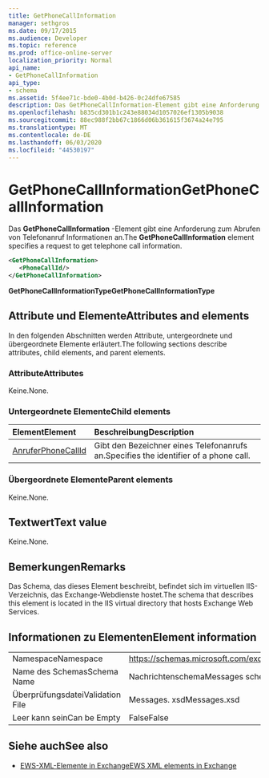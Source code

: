 ```yaml
---
title: GetPhoneCallInformation
manager: sethgros
ms.date: 09/17/2015
ms.audience: Developer
ms.topic: reference
ms.prod: office-online-server
localization_priority: Normal
api_name:
- GetPhoneCallInformation
api_type:
- schema
ms.assetid: 5f4ee71c-bde0-4b0d-b426-0c24dfe67585
description: Das GetPhoneCallInformation-Element gibt eine Anforderung zum Abrufen von Telefonanruf Informationen an.
ms.openlocfilehash: b835cd301b1c243e88034d1057026ef1305b9038
ms.sourcegitcommit: 88ec988f2bb67c1866d06b361615f3674a24e795
ms.translationtype: MT
ms.contentlocale: de-DE
ms.lasthandoff: 06/03/2020
ms.locfileid: "44530197"
---
```

# <a name="getphonecallinformation"></a><span data-ttu-id="6ee6f-103">GetPhoneCallInformation</span><span class="sxs-lookup"><span data-stu-id="6ee6f-103">GetPhoneCallInformation</span></span>

<span data-ttu-id="6ee6f-104">Das **GetPhoneCallInformation** -Element gibt eine Anforderung zum Abrufen von Telefonanruf Informationen an.</span><span class="sxs-lookup"><span data-stu-id="6ee6f-104">The **GetPhoneCallInformation** element specifies a request to get telephone call information.</span></span> 
  
```xml
<GetPhoneCallInformation>
   <PhoneCallId/>
</GetPhoneCallInformation>
```

 <span data-ttu-id="6ee6f-105">**GetPhoneCallInformationType**</span><span class="sxs-lookup"><span data-stu-id="6ee6f-105">**GetPhoneCallInformationType**</span></span>
## <a name="attributes-and-elements"></a><span data-ttu-id="6ee6f-106">Attribute und Elemente</span><span class="sxs-lookup"><span data-stu-id="6ee6f-106">Attributes and elements</span></span>

<span data-ttu-id="6ee6f-107">In den folgenden Abschnitten werden Attribute, untergeordnete und übergeordnete Elemente erläutert.</span><span class="sxs-lookup"><span data-stu-id="6ee6f-107">The following sections describe attributes, child elements, and parent elements.</span></span>
  
### <a name="attributes"></a><span data-ttu-id="6ee6f-108">Attribute</span><span class="sxs-lookup"><span data-stu-id="6ee6f-108">Attributes</span></span>

<span data-ttu-id="6ee6f-109">Keine.</span><span class="sxs-lookup"><span data-stu-id="6ee6f-109">None.</span></span>
  
### <a name="child-elements"></a><span data-ttu-id="6ee6f-110">Untergeordnete Elemente</span><span class="sxs-lookup"><span data-stu-id="6ee6f-110">Child elements</span></span>

|<span data-ttu-id="6ee6f-111">**Element**</span><span class="sxs-lookup"><span data-stu-id="6ee6f-111">**Element**</span></span>|<span data-ttu-id="6ee6f-112">**Beschreibung**</span><span class="sxs-lookup"><span data-stu-id="6ee6f-112">**Description**</span></span>|
|:-----|:-----|
|[<span data-ttu-id="6ee6f-113">Anrufer</span><span class="sxs-lookup"><span data-stu-id="6ee6f-113">PhoneCallId</span></span>](phonecallid.md) <br/> |<span data-ttu-id="6ee6f-114">Gibt den Bezeichner eines Telefonanrufs an.</span><span class="sxs-lookup"><span data-stu-id="6ee6f-114">Specifies the identifier of a phone call.</span></span>  <br/> |
   
### <a name="parent-elements"></a><span data-ttu-id="6ee6f-115">Übergeordnete Elemente</span><span class="sxs-lookup"><span data-stu-id="6ee6f-115">Parent elements</span></span>

<span data-ttu-id="6ee6f-116">Keine.</span><span class="sxs-lookup"><span data-stu-id="6ee6f-116">None.</span></span>
  
## <a name="text-value"></a><span data-ttu-id="6ee6f-117">Textwert</span><span class="sxs-lookup"><span data-stu-id="6ee6f-117">Text value</span></span>

<span data-ttu-id="6ee6f-118">Keine.</span><span class="sxs-lookup"><span data-stu-id="6ee6f-118">None.</span></span>
  
## <a name="remarks"></a><span data-ttu-id="6ee6f-119">Bemerkungen</span><span class="sxs-lookup"><span data-stu-id="6ee6f-119">Remarks</span></span>

<span data-ttu-id="6ee6f-120">Das Schema, das dieses Element beschreibt, befindet sich im virtuellen IIS-Verzeichnis, das Exchange-Webdienste hostet.</span><span class="sxs-lookup"><span data-stu-id="6ee6f-120">The schema that describes this element is located in the IIS virtual directory that hosts Exchange Web Services.</span></span>
  
## <a name="element-information"></a><span data-ttu-id="6ee6f-121">Informationen zu Elementen</span><span class="sxs-lookup"><span data-stu-id="6ee6f-121">Element information</span></span>

|||
|:-----|:-----|
|<span data-ttu-id="6ee6f-122">Namespace</span><span class="sxs-lookup"><span data-stu-id="6ee6f-122">Namespace</span></span>  <br/> |https://schemas.microsoft.com/exchange/services/2006/messages  <br/> |
|<span data-ttu-id="6ee6f-123">Name des Schemas</span><span class="sxs-lookup"><span data-stu-id="6ee6f-123">Schema Name</span></span>  <br/> |<span data-ttu-id="6ee6f-124">Nachrichtenschema</span><span class="sxs-lookup"><span data-stu-id="6ee6f-124">Messages schema</span></span>  <br/> |
|<span data-ttu-id="6ee6f-125">Überprüfungsdatei</span><span class="sxs-lookup"><span data-stu-id="6ee6f-125">Validation File</span></span>  <br/> |<span data-ttu-id="6ee6f-126">Messages. xsd</span><span class="sxs-lookup"><span data-stu-id="6ee6f-126">Messages.xsd</span></span>  <br/> |
|<span data-ttu-id="6ee6f-127">Leer kann sein</span><span class="sxs-lookup"><span data-stu-id="6ee6f-127">Can be Empty</span></span>  <br/> |<span data-ttu-id="6ee6f-128">False</span><span class="sxs-lookup"><span data-stu-id="6ee6f-128">False</span></span>  <br/> |
   
## <a name="see-also"></a><span data-ttu-id="6ee6f-129">Siehe auch</span><span class="sxs-lookup"><span data-stu-id="6ee6f-129">See also</span></span>



- [<span data-ttu-id="6ee6f-130">EWS-XML-Elemente in Exchange</span><span class="sxs-lookup"><span data-stu-id="6ee6f-130">EWS XML elements in Exchange</span></span>](ews-xml-elements-in-exchange.md)

